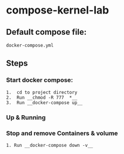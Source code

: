 # compose-kernel-lab

## Default compose file:
    docker-compose.yml

## Steps

### Start docker compose:
    1.  cd to project directory 
    2.  Run __chmod -R 777  *__
    3.  Run __docker-compose up__


### Up & Running 

### Stop and remove Containers & volume
    1. Run __docker-compose down -v__  


